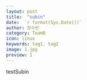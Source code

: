 ```yaml
---
layout: post
title:  "subin"
date:  `r format(Sys.Date())`
author: 장수빈
category: TeamB
icon: linux
keywords: tag1, tag2
image: 1.jpg
preview: 1
---
```


testSubin
